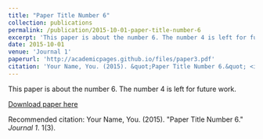 ```yaml
---
title: "Paper Title Number 6"
collection: publications
permalink: /publication/2015-10-01-paper-title-number-6
excerpt: 'This paper is about the number 6. The number 4 is left for future work.'
date: 2015-10-01
venue: 'Journal 1'
paperurl: 'http://academicpages.github.io/files/paper3.pdf'
citation: 'Your Name, You. (2015). &quot;Paper Title Number 6.&quot; <i>Journal 1</i>. 1(3).'
---
```

This paper is about the number 6. The number 4 is left for future work.

[Download paper here](http://academicpages.github.io/files/paper3.pdf)

Recommended citation: Your Name, You. (2015). "Paper Title Number 6." <i>Journal 1</i>. 1(3).